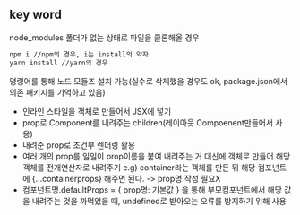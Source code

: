 ## **key word**

node_modules 폴더가 없는 상태로 파일을 클론해올 경우

```Bash
npm i //npm의 경우, i는 install의 약자
yarn install //yarn의 경우
```

명령어를 통해 노드 모듈즈 설치 가능(실수로 삭제했을 경우도 ok, package.json에서 의존 패키지를 기억하고 있음)

- 인라인 스타일을 객체로 만들어서 JSX에 넣기
- prop로 Component를 내려주는 children(레이아웃 Compoenent만들어서 사용)
- 내려준 prop로 조건부 렌더링 활용
- 여러 개의 prop를 일일이 prop이름을 붙여 내려주는 거 대신에 객체로 만들어 해당 객체를 전개연산자로 내려주기 e.g) container라는 객체를 만든 뒤 해당 컴포넌트에 {...containerprops} 해주면 된다. -> prop명 작성 필요X
- 컴포넌트명.defaultProps = { prop명: 기본값 } 을 통해 부모컴포넌트에서 해당 값을 내려주는 것을 까먹었을 때, undefined로 받아오는 오류를 방지하기 위해 사용
